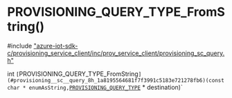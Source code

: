 # PROVISIONING_QUERY_TYPE_FromString()

\#include ["azure-iot-sdk-c/provisioning_service_client/inc/prov_service_client/provisioning_sc_query.h"](../iot-c-ref-provisioning-sc-query-h.md)  

int `[`PROVISIONING_QUERY_TYPE_FromString`](#provisioning__sc__query_8h_1a8195564681f7f3991c5183e721278fb6)(const char * enumAsString,`[`PROVISIONING_QUERY_TYPE`](#provisioning__sc__query_8h_1ad692e96ac3865bb7733e30f2e895ed43) * destination)`

